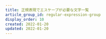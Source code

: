 ```yaml
---
title: 正規表現でエスケープが必要な文字一覧
article_group_id: regular-expression-group
display_order: 10
created: 2022-01-20
updated: 2022-01-20
---
```

